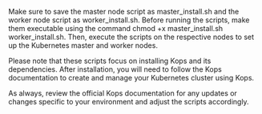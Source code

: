 
Make sure to save the master node script as master_install.sh and the worker node script as worker_install.sh. Before running the scripts, make them executable using the command chmod +x master_install.sh worker_install.sh. Then, execute the scripts on the respective nodes to set up the Kubernetes master and worker nodes.

Please note that these scripts focus on installing Kops and its dependencies. After installation, you will need to follow the Kops documentation to create and manage your Kubernetes cluster using Kops.

As always, review the official Kops documentation for any updates or changes specific to your environment and adjust the scripts accordingly.